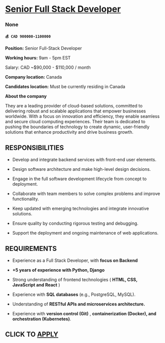 # [Senior Full Stack Developer](https://www.remotewlb.com/apply/senior-full-stack-developer-140191)  
### None  
#### `💰 CAD 900000-1100000`  

**Position:** Senior Full-Stack Developer

 **Working hours:** 9am - 5pm EST

Salary: CAD ~$90,000 - $110,000 / month

 **Company location:** Canada

 **Candidates location:** Must be currently residing in Canada

 **About the company**

They are a leading provider of cloud-based solutions, committed to delivering robust and scalable applications that empower businesses worldwide. With a focus on innovation and efficiency, they enable seamless and secure cloud computing experiences. Their team is dedicated to pushing the boundaries of technology to create dynamic, user-friendly solutions that enhance productivity and drive business growth.

## **RESPONSIBILITIES**

  * Develop and integrate backend services with front-end user elements.

  * Design software architecture and make high-level design decisions.

  * Engage in the full software development lifecycle from concept to deployment.

  * Collaborate with team members to solve complex problems and improve functionality.

  * Keep updated with emerging technologies and integrate innovative solutions.

  * Ensure quality by conducting rigorous testing and debugging.

  * Support the deployment and ongoing maintenance of web applications.

## REQUIREMENTS

  * Experience as a Full Stack Developer, with **focus on Backend**

  *  **+5 years of experience with Python, Django**

  * Strong understanding of frontend technologies ( **HTML, CSS, JavaScript and React** )

  * Experience with **SQL databases** (e.g., PostgreSQL, MySQL).

  * Understanding of **RESTful APIs and microservices architecture.**

  * Experience with **version control (Git)** , **containerization (Docker), and orchestration (Kubernetes)**.

  
## CLICK TO [APPLY](https://www.remotewlb.com/apply/senior-full-stack-developer-140191)

